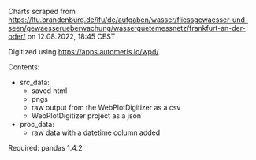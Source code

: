 Charts scraped from https://lfu.brandenburg.de/lfu/de/aufgaben/wasser/fliessgewaesser-und-seen/gewaesserueberwachung/wasserguetemessnetz/frankfurt-an-der-oder/ on 12.08.2022, 18:45 CEST 

Digitized using https://apps.automeris.io/wpd/ 

Contents: 
- src_data: 
  - saved html 
  - pngs 
  - raw output from the WebPlotDigitizer as a csv 
  - WebPlotDigitizer project as a json 
- proc_data: 
  - raw data with a datetime column added 
  
Required: pandas 1.4.2